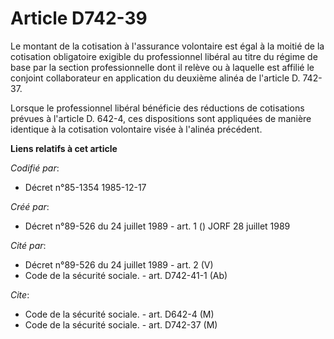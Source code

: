 # Article D742-39

Le montant de la cotisation à l'assurance volontaire est égal à la moitié de la cotisation obligatoire exigible du
professionnel libéral au titre du régime de base par la section professionnelle dont il relève ou à laquelle est affilié le
conjoint collaborateur en application du deuxième alinéa de l'article D. 742-37.

Lorsque le professionnel libéral bénéficie des réductions de cotisations prévues à l'article D. 642-4, ces dispositions sont
appliquées de manière identique à la cotisation volontaire visée à l'alinéa précédent.

**Liens relatifs à cet article**

_Codifié par_:

  - Décret n°85-1354 1985-12-17

_Créé par_:

  - Décret n°89-526 du 24 juillet 1989 - art. 1 () JORF 28 juillet 1989

_Cité par_:

  - Décret n°89-526 du 24 juillet 1989 - art. 2 (V)
  - Code de la sécurité sociale. - art. D742-41-1 (Ab)

_Cite_:

  - Code de la sécurité sociale. - art. D642-4 (M)
  - Code de la sécurité sociale. - art. D742-37 (M)
